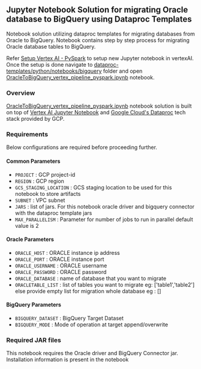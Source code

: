 ## Jupyter Notebook Solution for migrating Oracle database to BigQuery using Dataproc Templates

Notebook solution utilizing dataproc templates for migrating databases from Oracle to BigQuery. Notebook contains step by step process for migrating Oracle database tables to BigQuery.

Refer [Setup Vertex AI - PySpark](./../README.md) to setup new Jupyter notebook in vertexAI. Once the setup is done navigate to 
[dataproc-templates/python/notebooks/bigquery]() folder and open [OracleToBigQuery_vertex_pipeline_pyspark.ipynb]() notebook.

### Overview

[OracleToBigQuery_vertex_pipeline_pyspark.ipynb]() notebook solution is built on top of [Vertex AI Jupyter Notebook](https://cloud.google.com/vertex-ai/docs/tutorials/jupyter-notebooks) and [Google Cloud's Dataproc](https://cloud.google.com/dataproc/) tech stack provided by GCP.


### Requirements

Below configurations are required before proceeding further.
#### Common Parameters

* `PROJECT` : GCP project-id
* `REGION` : GCP region
* `GCS_STAGING_LOCATION` : GCS staging location to be used for this notebook to store artifacts
* `SUBNET` : VPC subnet
* `JARS` : list of jars. For this notebook oracle driver and bigquery connector with the dataproc template jars
* `MAX_PARALLELISM` : Parameter for number of jobs to run in parallel default value is 2

#### Oracle Parameters
* `ORACLE_HOST` : ORACLE instance ip address
* `ORACLE_PORT` : ORACLE instance port
* `ORACLE_USERNAME` : ORACLE username
* `ORACLE_PASSWORD` : ORACLE password
* `ORACLE_DATABASE` : name of database that you want to migrate
* `ORACLETABLE_LIST` : list of tables you want to migrate eg: ['table1','table2'] else provide empty list for migration whole database eg : [] 

#### BigQuery Parameters
* `BIGQUERY_DATASET` : BigQuery Target Dataset
* `BIGQUERY_MODE` : Mode of operation at target append/overwrite

### Required JAR files

This notebook requires the Oracle driver and BigQuery Connector jar. Installation information is present in the notebook



